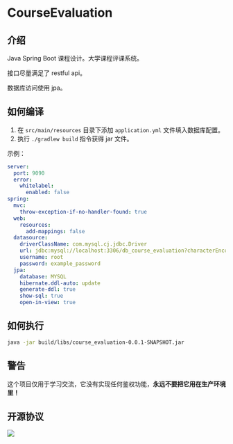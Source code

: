 # CourseEvaluation

## 介绍

Java Spring Boot 课程设计。大学课程评课系统。

接口尽量满足了 restful api。

数据库访问使用 jpa。

## 如何编译

1. 在 `src/main/resources` 目录下添加 `application.yml` 文件填入数据库配置。
2. 执行 `./gradlew build` 指令获得 jar 文件。

示例：

```yml
server:
  port: 9090
  error:
    whitelabel:
      enabled: false
spring:
  mvc:
    throw-exception-if-no-handler-found: true
  web:
    resources:
      add-mappings: false
  datasource:
    driverClassName: com.mysql.cj.jdbc.Driver
    url: jdbc:mysql://localhost:3306/db_course_evaluation?characterEncoding=utf-8
    username: root
    password: example_password
  jpa:
    database: MYSQL
    hibernate.ddl-auto: update
    generate-ddl: true
    show-sql: true
    open-in-view: true
```

## 如何执行

```bash
java -jar build/libs/course_evaluation-0.0.1-SNAPSHOT.jar
```

## 警告

这个项目仅用于学习交流，它没有实现任何鉴权功能，**永远不要把它用在生产环境里！**

## 开源协议

<a href="https://www.gnu.org/licenses/agpl-3.0.en.html">
<img src="https://www.gnu.org/graphics/agplv3-155x51.png">
</a>
